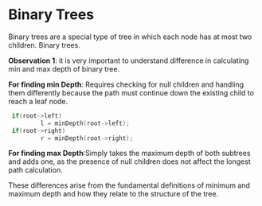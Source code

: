 # Binary Trees
Binary trees are a special type of tree in which each node has at most two children. Binary trees.


**Observation 1**: it is very important to understand difference in calculating min and max depth of binary tree.

**For finding min Depth**: Requires checking for null children and handling them differently because the path must continue down the existing child to reach a leaf node.

```cpp
 if(root->left)
         l = minDepth(root->left);
 if(root->right)
         r = minDepth(root->right);
```

**For finding max Depth**:Simply takes the maximum depth of both subtrees and adds one, as the presence of null children does not affect the longest path calculation.

These differences arise from the fundamental definitions of minimum and maximum depth and how they relate to the structure of the tree.